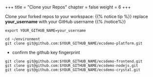 +++
title = "Clone your Repos"
chapter = false
weight = 6
+++

Clone your forked repos to your workspace:
{{% notice tip %}}
replace **your_username** with your GitHub username
{{% /notice%}}

```
export YOUR_GITHUB_NAME=your_username
```

```
cd ~/environment
git clone git@github.com:$YOUR_GITHUB_NAME/ecsdemo-platform.git
```
  - confirm the github key fingerprint

```
git clone git@github.com:$YOUR_GITHUB_NAME/ecsdemo-frontend.git
git clone git@github.com:$YOUR_GITHUB_NAME/ecsdemo-nodejs.git
git clone git@github.com:$YOUR_GITHUB_NAME/ecsdemo-crystal.git
```
